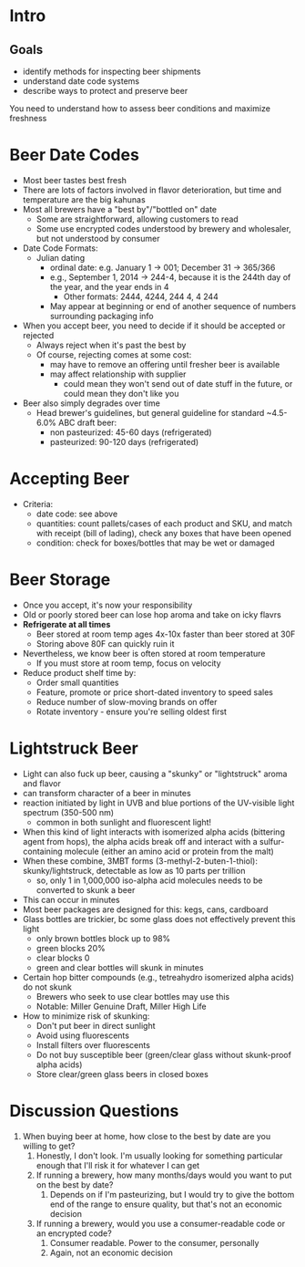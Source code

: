 # Intro
## Goals
* identify methods for inspecting beer shipments
* understand date code systems
* describe ways to protect and preserve beer

You need to understand how to assess beer conditions and maximize freshness

# Beer Date Codes
* Most beer tastes best fresh
* There are lots of factors involved in flavor deterioration, but time and temperature are the big kahunas
* Most all brewers have a "best by"/"bottled on" date
	* Some are straightforward, allowing customers to read
	* Some use encrypted codes understood by brewery and wholesaler, but not understood by consumer
* Date Code Formats:
	* Julian dating 
		* ordinal date: e.g. January 1 -> 001; December 31 -> 365/366
		* e.g., September 1, 2014 -> 244-4, because it is the 244th day of the year, and the year ends in 4
			* Other formats: 2444, 4244, 244 4, 4 244
		* May appear at beginning or end of another sequence of numbers surrounding packaging info
* When you accept beer, you need to decide if it should be accepted or rejected
	* Always reject when it's past the best by
	* Of course, rejecting comes at some cost:
		* may have to remove an offering until fresher beer is available
		* may affect relationship with supplier
			* could mean they won't send out of date stuff in the future, or could mean they don't like you
* Beer also simply degrades over time
	* Head brewer's guidelines, but general guideline for standard ~4.5-6.0% ABC draft beer:
		* non pasteurized: 45-60 days (refrigerated)
		* pasteurized: 90-120 days (refrigerated)

# Accepting Beer
* Criteria:
	* date code: see above
	* quantities: count pallets/cases of each product and SKU, and match with receipt (bill of lading), check any boxes that have been opened
	* condition: check for boxes/bottles that may be wet or damaged

# Beer Storage
* Once you accept, it's now your responsibility
* Old or poorly stored beer can lose hop aroma and take on icky flavrs
* **Refrigerate at all times**
	* Beer stored at room temp ages 4x-10x faster than beer stored at 30F
	* Storing above 80F can quickly ruin it
* Nevertheless, we know beer is often stored at room temperature
	* If you must store at room temp, focus on velocity
* Reduce product shelf time by:
	* Order small quantities
	* Feature, promote or price short-dated inventory to speed sales
	* Reduce number of slow-moving brands on offer
	* Rotate inventory - ensure you're selling oldest first

# Lightstruck Beer
* Light can also fuck up beer, causing a "skunky" or "lightstruck" aroma and flavor
* can transform character of a beer in minutes
* reaction initiated by light in UVB and blue portions of the UV-visible light spectrum (350-500 nm)
	* common in both sunlight and fluorescent light!
* When this kind of light interacts with isomerized alpha acids (bittering agent from hops), the alpha acids break off and interact with a sulfur-containing molecule (either an amino acid or protein from the malt)
* When these combine, 3MBT forms (3-methyl-2-buten-1-thiol): skunky/lightstruck, detectable as low as 10 parts per trillion
	* so, only 1 in 1,000,000 iso-alpha acid molecules needs to be converted to skunk a beer
* This can occur in minutes
* Most beer packages are designed for this: kegs, cans, cardboard
* Glass bottles are trickier, bc some glass does not effectively prevent this light
	* only brown bottles block up to 98%
	* green blocks 20%
	* clear blocks 0
	* green and clear bottles will skunk in minutes
* Certain hop bitter compounds (e.g., tetreahydro isomerized alpha acids) do not skunk
	* Brewers who seek to use clear bottles may use this
	* Notable: Miller Genuine Draft, Miller High Life
* How to minimize risk of skunking:
	* Don't put beer in direct sunlight
	* Avoid using fluorescents
	* Install filters over fluorescents
	* Do not buy susceptible beer (green/clear glass without skunk-proof alpha acids)
	* Store clear/green glass beers in closed boxes

# Discussion Questions
1. When buying beer at home, how close to the best by date are you willing to get?
	1. Honestly, I don't look. I'm usually looking for something particular enough that I'll risk it for whatever I can get
	2. If running a brewery, how many months/days would you want to put on the best by date?
		1. Depends on if I'm pasteurizing, but I would try to give the bottom end of the range to ensure quality, but that's not an economic decision
	3. If running a brewery, would you use a consumer-readable code or an encrypted code?
		1. Consumer readable. Power to the consumer, personally
		2. Again, not an economic decision